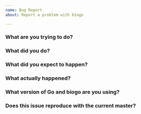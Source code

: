```yaml
---
name: Bug Report
about: Report a problem with bíogo

---
```

<!--
Please make sure your issue title matches the Go convention; a summary
of the problem, prefixed by the primary affected package.
-->
### What are you trying to do?


### What did you do?
<!--
Please include a link to a minimal reproducer here. Preferably this should
be a complete runnable example at https://play.golang.org/.
-->


### What did you expect to happen?


### What actually happened?


### What version of Go and bíogo are you using?
<!--
Paste the output of `go version` and if you are installing bíogo from source, paste
the output of `(cd $(go env GOPATH)/src/github.com/biogo/biogo && git rev-parse HEAD)`.
If you are using modules, also paste the output of `grep github.com/biogo/biogo go.sum`,
executed in the root of your dependent module.
-->


### Does this issue reproduce with the current master?

